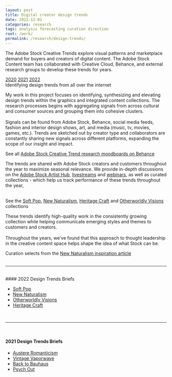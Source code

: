 ```yaml
---
layout: post
title: Digital creator design trends
date: 2022-12-01
categories: research
tags: analysis forecasting curation direction
root: /work/
permalink: /research/design-trends/
---
```

The Adobe Stock Creative Trends explore visual patterns and marketplace demand for buyers and creators of digital content. The Adobe Stock Content team has collaborated with Creative Cloud, Behance, and external research groups to develop these trends for years. 

<div class="materials center">
	<a href="https://blog.adobe.com/en/publish/2020/01/20/4-design-trends-that-will-define-2020" target="_blank" class="post-resource" id="sources">2020</a>
	<a href="https://blog.adobe.com/en/publish/2021/01/13/adobe-stock-design-trends-2021" target="_blank" class="post-resource" id="sources">2021</a>
	<a href="https://blog.adobe.com/en/publish/2022/01/12/optimism-and-defiance-the-adobe-stock-2022-creative-trends-forecast" target="_blank" class="post-resource" id="sources">2022</a>
</div>

<div class="img_full">
	<img class="col three" src="{{ site.url }}/img/work/design-trends/brainstorming.png" alt="" title="design trend research"/>
</div>
<div class="col three caption">
Identifying design trends from all over the internet
</div>

My work in this project focuses on identifying, synthesizing and elevating design trends within the graphics and integrated content collections. The research processes begins with aggregating signals from across cultural and consumer sources and grouping them into cohesive clusters. 
<br><br>
Signals can be found from Adobe Stock, Behance, social media feeds, fashion and interior design shows, art, and media (music, tv, movies, games, etc.). Trends are sketched out by creator type and collaborators are constantly sharing new signals across different platforms, expanding the scope of our insight and impact.

<div class="img_row">
	<img class="col three" src="{{ site.url }}/img/work/design-trends/moodboards.png" alt="" title="design trend research"/>
</div>
<div class="col three caption">
See all <a href="https://www.behance.net/adobestock/moodboards">Adobe Stock Creative Trend research moodboards on Behance</a>
</div>

The trends are shared with Adobe Stock creators and customers throughout the year to maximize seasonal relevance. We provide in-depth discussions on the <a href="https://stock.adobe.com/pages/artisthub/" target="_blank">Adobe Stock Artist Hub</a>, <a href="https://www.behance.net/adobestock/livestreams" target="_blank">livestreams</a> and <a href="https://event.on24.com/eventRegistration/EventLobbyServlet?target=reg20.jsp&eventid=2161918&sessionid=1&key=36E9065D22F2DFC1C8EC7081417667AD&groupId=755432&partnerref=ent&sourcepage=register" target="_blank">webinars</a>, as well as curated collections - which help us track performance of these trends throughout the year,

<div class="img_full">
	<img class="col half" src="{{ site.url }}/img/work/design-trends/soft.png" alt="" title="2022 design trends"/>
	<img class="col half" src="{{ site.url }}/img/work/design-trends/natural.png" alt="" title="2022 design trends"/>
	<img class="col half" src="{{ site.url }}/img/work/design-trends/heritage.png" alt="" title="2022 design trends"/>
	<img class="col half" src="{{ site.url }}/img/work/design-trends/otherworldly.png" alt="" title="2022 design trends"/>
</div>
<div class="col three caption">
See the <a href="https://stock.adobe.com/collections/HzkqK0YILnIJ42rCZPxbCHGDOxPhdn5p" target="_blank">Soft Pop</a>, <a href="https://stock.adobe.com/collections/UdjP02sQ10zNqctIg9vpmaaThg6hR9yJ
" target="_blank">New Naturalism</a>, <a href="https://stock.adobe.com/collections/PQpv4ch6v1SDz9d8XGBUWtiRmk2ZNF4E" target="_blank">Heritage Craft</a> and <a href="https://stock.adobe.com/collections/rx8nR5JjYTByirTRvT5nITiYJ8oxcHvD" target="_blank">Otherworldly Visions</a> collections
</div>

These trends identify high-quality work in the consistently growing collection while helping communicate emerging styles and themes to customers and creators. 
<br>
<br>
Throughout the years, we've found that this approach to thought leadership in the creative content space helps shape the idea of what Stock can be.

<div class="img_full">
	<img class="col three" src="{{ site.url }}/img/work/design-trends/nn_curation1.png" alt="" title="design trend curation"/>
</div>
<div class="col three caption">
Curation selects from the <a href="https://stock.adobe.com/pages/artisthub/get-inspired/creative-trends/new-naturalism-design-marries-simple-surfaces-with-big-forest-vibes" target="_blank">New Naturalism inspiration article</a>
</div>
<br>
<hr>
<br>
#### 2022 Design Trends Briefs
<ul>
	<li><a href="src={{ site.baseurl }}/img/work/design-trends/2022/2022-DesignTrend-SoftPop.pdf" target="_blank">Soft Pop</a></li>
	<li><a href="src={{ site.baseurl }}/img/work/design-trends/2022/2022-DesignTrend-NewNaturalism.pdf" target="_blank">New Naturalism</a></li>
	<li><a href="src={{ site.baseurl }}/img/work/design-trends/2022/2022-DesignTrend-BackToBauhaus.pdf" target="_blank">Otherworldly Visions</a></li>
	<li><a href="src={{ site.baseurl }}/img/work/design-trends/2022/2022-DesignTrend-HeritageCraft.pdf" target="_blank">Heritage Craft</a></li>
</ul>

<br>
<hr>
<br>

#### 2021 Design Trends Briefs
<ul>
	<li><a href="src={{ site.baseurl }}/img/work/design-trends/2021/2021-DesignTrend-AustereRomanticism.pdf" target="_blank">Austere Romanticism</a></li>
	<li><a href="src={{ site.baseurl }}/img/work/design-trends/2021/2021-DesignTrend-VintageVaporwave.pdf" target="_blank">Vintage Vaporwave</a></li>
	<li><a href="src={{ site.baseurl }}/img/work/design-trends/2021/2021-DesignTrend-BackToBauhaus.pdf" target="_blank">Back to Bauhaus</a></li>
	<li><a href="src={{ site.baseurl }}/img/work/design-trends/2021/2021-DesignTrend-PsychOut.pdf" target="_blank">Psych Out</a></li>
</ul>

